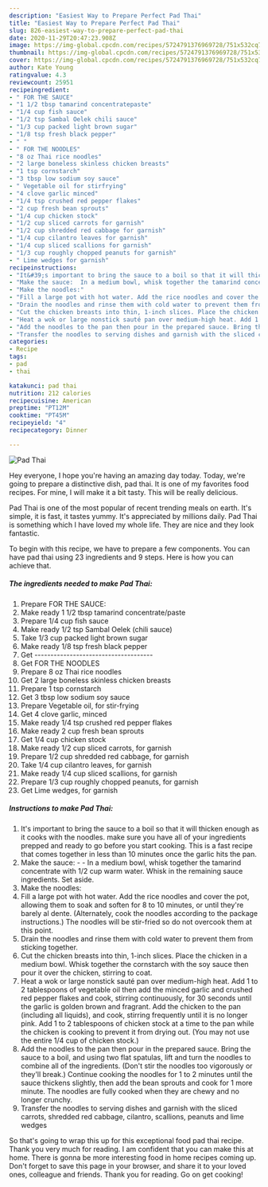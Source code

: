 ```yaml
---
description: "Easiest Way to Prepare Perfect Pad Thai"
title: "Easiest Way to Prepare Perfect Pad Thai"
slug: 826-easiest-way-to-prepare-perfect-pad-thai
date: 2020-11-29T20:47:23.908Z
image: https://img-global.cpcdn.com/recipes/5724791376969728/751x532cq70/pad-thai-recipe-main-photo.jpg
thumbnail: https://img-global.cpcdn.com/recipes/5724791376969728/751x532cq70/pad-thai-recipe-main-photo.jpg
cover: https://img-global.cpcdn.com/recipes/5724791376969728/751x532cq70/pad-thai-recipe-main-photo.jpg
author: Kate Young
ratingvalue: 4.3
reviewcount: 25951
recipeingredient:
- " FOR THE SAUCE"
- "1 1/2 tbsp tamarind concentratepaste"
- "1/4 cup fish sauce"
- "1/2 tsp Sambal Oelek chili sauce"
- "1/3 cup packed light brown sugar"
- "1/8 tsp fresh black pepper"
- " "
- " FOR THE NOODLES"
- "8 oz Thai rice noodles"
- "2 large boneless skinless chicken breasts"
- "1 tsp cornstarch"
- "3 tbsp low sodium soy sauce"
- " Vegetable oil for stirfrying"
- "4 clove garlic minced"
- "1/4 tsp crushed red pepper flakes"
- "2 cup fresh bean sprouts"
- "1/4 cup chicken stock"
- "1/2 cup sliced carrots for garnish"
- "1/2 cup shredded red cabbage for garnish"
- "1/4 cup cilantro leaves for garnish"
- "1/4 cup sliced scallions for garnish"
- "1/3 cup roughly chopped peanuts for garnish"
- " Lime wedges for garnish"
recipeinstructions:
- "It&#39;s important to bring the sauce to a boil so that it will thicken enough as it cooks with the noodles.  make sure you have all of your ingredients prepped and ready to go before you start cooking. This is a fast recipe that comes together in less than 10 minutes once the garlic hits the pan."
- "Make the sauce:  In a medium bowl, whisk together the tamarind concentrate with 1/2 cup warm water. Whisk in the remaining sauce ingredients. Set aside."
- "Make the noodles:"
- "Fill a large pot with hot water. Add the rice noodles and cover the pot, allowing them to soak and soften for 8 to 10 minutes, or until they&#39;re barely al dente. (Alternately, cook the noodles according to the package instructions.) The noodles will be stir-fried so do not overcook them at this point."
- "Drain the noodles and rinse them with cold water to prevent them from sticking together."
- "Cut the chicken breasts into thin, 1-inch slices. Place the chicken in a medium bowl. Whisk together the cornstarch with the soy sauce then pour it over the chicken, stirring to coat."
- "Heat a wok or large nonstick sauté pan over medium-high heat. Add 1 to 2 tablespoons of vegetable oil then add the minced garlic and crushed red pepper flakes and cook, stirring continuously, for 30 seconds until the garlic is golden brown and fragrant. Add the chicken to the pan (including all liquids), and cook, stirring frequently until it is no longer pink. Add 1 to 2 tablespoons of chicken stock at a time to the pan while the chicken is cooking to prevent it from drying out. (You may not use the entire 1/4 cup of chicken stock.)"
- "Add the noodles to the pan then pour in the prepared sauce. Bring the sauce to a boil, and using two flat spatulas, lift and turn the noodles to combine all of the ingredients. (Don&#39;t stir the noodles too vigorously or they&#39;ll break.) Continue cooking the noodles for 1 to 2 minutes until the sauce thickens slightly, then add the bean sprouts and cook for 1 more minute. The noodles are fully cooked when they are chewy and no longer crunchy."
- "Transfer the noodles to serving dishes and garnish with the sliced carrots, shredded red cabbage, cilantro, scallions, peanuts and lime wedges"
categories:
- Recipe
tags:
- pad
- thai

katakunci: pad thai 
nutrition: 212 calories
recipecuisine: American
preptime: "PT12M"
cooktime: "PT45M"
recipeyield: "4"
recipecategory: Dinner

---
```



![Pad Thai](https://img-global.cpcdn.com/recipes/5724791376969728/751x532cq70/pad-thai-recipe-main-photo.jpg)

Hey everyone, I hope you're having an amazing day today. Today, we're going to prepare a distinctive dish, pad thai. It is one of my favorites food recipes. For mine, I will make it a bit tasty. This will be really delicious.



Pad Thai is one of the most popular of recent trending meals on earth. It's simple, it is fast, it tastes yummy. It's appreciated by millions daily. Pad Thai is something which I have loved my whole life. They are nice and they look fantastic.


To begin with this recipe, we have to prepare a few components. You can have pad thai using 23 ingredients and 9 steps. Here is how you can achieve that.

<!--inarticleads1-->

##### The ingredients needed to make Pad Thai:

1. Prepare  FOR THE SAUCE:
1. Make ready 1 1/2 tbsp tamarind concentrate/paste
1. Prepare 1/4 cup fish sauce
1. Make ready 1/2 tsp Sambal Oelek (chili sauce)
1. Take 1/3 cup packed light brown sugar
1. Make ready 1/8 tsp fresh black pepper
1. Get  -------------------------------------
1. Get  FOR THE NOODLES
1. Prepare 8 oz Thai rice noodles
1. Get 2 large boneless skinless chicken breasts
1. Prepare 1 tsp cornstarch
1. Get 3 tbsp low sodium soy sauce
1. Prepare  Vegetable oil, for stir-frying
1. Get 4 clove garlic, minced
1. Make ready 1/4 tsp crushed red pepper flakes
1. Make ready 2 cup fresh bean sprouts
1. Get 1/4 cup chicken stock
1. Make ready 1/2 cup sliced carrots, for garnish
1. Prepare 1/2 cup shredded red cabbage, for garnish
1. Take 1/4 cup cilantro leaves, for garnish
1. Make ready 1/4 cup sliced scallions, for garnish
1. Prepare 1/3 cup roughly chopped peanuts, for garnish
1. Get  Lime wedges, for garnish




<!--inarticleads2-->

##### Instructions to make Pad Thai:

1. It&#39;s important to bring the sauce to a boil so that it will thicken enough as it cooks with the noodles.  make sure you have all of your ingredients prepped and ready to go before you start cooking. This is a fast recipe that comes together in less than 10 minutes once the garlic hits the pan.
1. Make the sauce: -  - In a medium bowl, whisk together the tamarind concentrate with 1/2 cup warm water. Whisk in the remaining sauce ingredients. Set aside.
1. Make the noodles:
1. Fill a large pot with hot water. Add the rice noodles and cover the pot, allowing them to soak and soften for 8 to 10 minutes, or until they&#39;re barely al dente. (Alternately, cook the noodles according to the package instructions.) The noodles will be stir-fried so do not overcook them at this point.
1. Drain the noodles and rinse them with cold water to prevent them from sticking together.
1. Cut the chicken breasts into thin, 1-inch slices. Place the chicken in a medium bowl. Whisk together the cornstarch with the soy sauce then pour it over the chicken, stirring to coat.
1. Heat a wok or large nonstick sauté pan over medium-high heat. Add 1 to 2 tablespoons of vegetable oil then add the minced garlic and crushed red pepper flakes and cook, stirring continuously, for 30 seconds until the garlic is golden brown and fragrant. Add the chicken to the pan (including all liquids), and cook, stirring frequently until it is no longer pink. Add 1 to 2 tablespoons of chicken stock at a time to the pan while the chicken is cooking to prevent it from drying out. (You may not use the entire 1/4 cup of chicken stock.)
1. Add the noodles to the pan then pour in the prepared sauce. Bring the sauce to a boil, and using two flat spatulas, lift and turn the noodles to combine all of the ingredients. (Don&#39;t stir the noodles too vigorously or they&#39;ll break.) Continue cooking the noodles for 1 to 2 minutes until the sauce thickens slightly, then add the bean sprouts and cook for 1 more minute. The noodles are fully cooked when they are chewy and no longer crunchy.
1. Transfer the noodles to serving dishes and garnish with the sliced carrots, shredded red cabbage, cilantro, scallions, peanuts and lime wedges




So that's going to wrap this up for this exceptional food pad thai recipe. Thank you very much for reading. I am confident that you can make this at home. There is gonna be more interesting food in home recipes coming up. Don't forget to save this page in your browser, and share it to your loved ones, colleague and friends. Thank you for reading. Go on get cooking!
